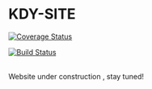 # KDY-SITE


[![Coverage Status](https://coveralls.io/repos/github/TAS-7/KDY-SITE/badge.svg?branch=master&service=github)](https://coveralls.io/github/TAS-7/KDY-SITE?branch=master) 


[![Build Status](https://travis-ci.org/TAS-7/KDY-SITE.svg?branch=master)](https://travis-ci.org/TAS-7/KDY-SITE/)

<br/> Website under construction , stay tuned! <br/>
